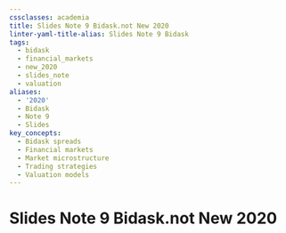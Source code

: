```yaml
---
cssclasses: academia
title: Slides Note 9 Bidask.not New 2020
linter-yaml-title-alias: Slides Note 9 Bidask
tags:
  - bidask
  - financial_markets
  - new_2020
  - slides_note
  - valuation
aliases:
  - '2020'
  - Bidask
  - Note 9
  - Slides
key_concepts:
  - Bidask spreads
  - Financial markets
  - Market microstructure
  - Trading strategies
  - Valuation models
---
```


# Slides Note 9 Bidask.not New 2020
